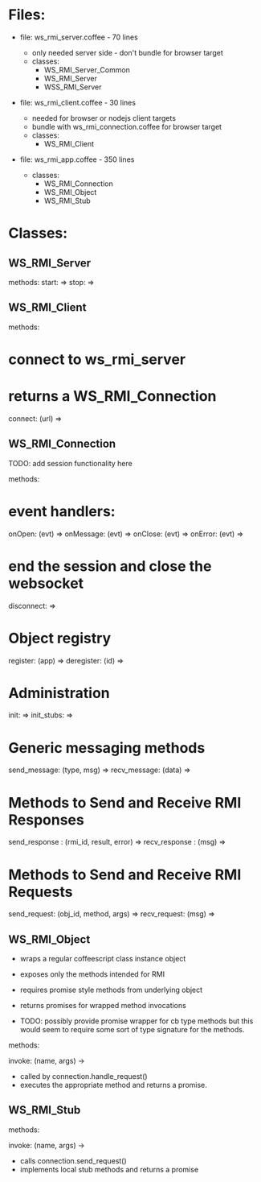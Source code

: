 



Files:
=======

  - file: ws_rmi_server.coffee - 70 lines
    - only needed server side - don't bundle for browser target
    - classes:
      - WS_RMI_Server_Common
      - WS_RMI_Server
      - WSS_RMI_Server

  - file: ws_rmi_client.coffee - 30 lines
    - needed for browser or nodejs client targets
    - bundle with ws_rmi_connection.coffee for browser target
    - classes:
      - WS_RMI_Client

  - file: ws_rmi_app.coffee - 350 lines
    - classes:
      - WS_RMI_Connection
      - WS_RMI_Object
      - WS_RMI_Stub


Classes:
========


 WS_RMI_Server
 --------------

  methods:
   start: =>
   stop: =>



 WS_RMI_Client
 --------------

  methods:

   # connect to ws_rmi_server
   # returns a WS_RMI_Connection
   connect: (url) =>



 WS_RMI_Connection
 ------------------
  TODO: add session functionality here

  methods:

   # event handlers:
   onOpen: (evt) =>
   onMessage: (evt) =>
   onClose: (evt) =>
   onError: (evt) =>

   # end the session and close the websocket
   disconnect: =>

   # Object registry
   register: (app) =>
   deregister: (id) =>

   # Administration
   init: =>
   init_stubs: =>

   # Generic messaging methods
   send_message: (type, msg) =>
   recv_message: (data) =>

   # Methods to Send and Receive RMI Responses
   send_response : (rmi_id, result, error) =>
   recv_response : (msg) =>

   # Methods to Send and Receive RMI Requests
   send_request: (obj_id, method, args) =>
   recv_request: (msg) =>


 WS_RMI_Object
 --------------

  - wraps a regular coffeescript class instance object
  - exposes only the methods intended for RMI
  - requires promise style methods from underlying object
  - returns promises for wrapped method invocations

  - TODO: possibly provide promise wrapper for cb type methods but this
    would seem to require some sort of type signature for the methods.

  methods:

   invoke: (name, args) ->
   - called by connection.handle_request()
   - executes the appropriate method and returns a promise.


 WS_RMI_Stub
 ------------

  methods:

   invoke: (name, args) ->
   - calls connection.send_request()
   - implements local stub methods and returns a promise
